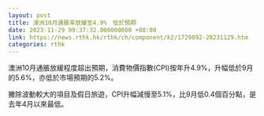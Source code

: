 ```yaml
---
layout: post
title: 澳洲10月通脹率放緩至4.9%　低於預期
date: 2023-11-29 09:37:32.000000000 +08:00
link: https://news.rthk.hk/rthk/ch/component/k2/1729892-20231129.htm
categories: rthk
---
```


澳洲10月通脹放緩程度超出預期，消費物價指數(CPI)按年升4.9%，升幅低於9月的5.6%，亦低於市場預期的5.2%。

撇除波動較大的項目及假日旅遊，CPI升幅減慢至5.1%，比9月低0.4個百分點，是去年4月以來最低。
